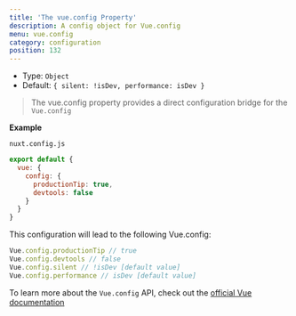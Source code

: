 ```yaml
---
title: 'The vue.config Property'
description: A config object for Vue.config
menu: vue.config
category: configuration
position: 132
---
```


- Type: `Object`
- Default: `{ silent: !isDev, performance: isDev }`

> The vue.config property provides a direct configuration bridge for the `Vue.config`

**Example**

`nuxt.config.js`

```js
export default {
  vue: {
    config: {
      productionTip: true,
      devtools: false
    }
  }
}
```

This configuration will lead to the following Vue.config:

```js
Vue.config.productionTip // true
Vue.config.devtools // false
Vue.config.silent // !isDev [default value]
Vue.config.performance // isDev [default value]
```

To learn more about the `Vue.config` API, check out the [official Vue documentation](https://vuejs.org/v2/api/#Global-Config)
